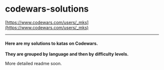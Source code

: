 # codewars-solutions

[https://www.codewars.com/users/_mks](https://www.codewars.com/users/_mks)

---

#### Here are my solutions to katas on Codewars.

**They are grouped by language and then by difficulty levels.**

More detailed readme soon.